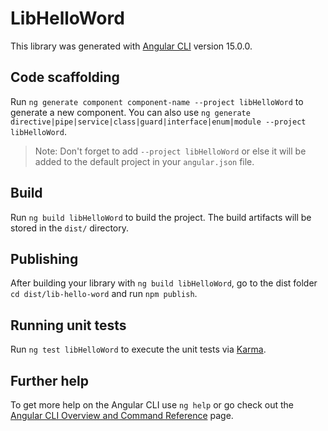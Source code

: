 # LibHelloWord

This library was generated with [Angular CLI](https://github.com/angular/angular-cli) version 15.0.0.

## Code scaffolding

Run `ng generate component component-name --project libHelloWord` to generate a new component. You can also use `ng generate directive|pipe|service|class|guard|interface|enum|module --project libHelloWord`.
> Note: Don't forget to add `--project libHelloWord` or else it will be added to the default project in your `angular.json` file. 

## Build

Run `ng build libHelloWord` to build the project. The build artifacts will be stored in the `dist/` directory.

## Publishing

After building your library with `ng build libHelloWord`, go to the dist folder `cd dist/lib-hello-word` and run `npm publish`.

## Running unit tests

Run `ng test libHelloWord` to execute the unit tests via [Karma](https://karma-runner.github.io).

## Further help

To get more help on the Angular CLI use `ng help` or go check out the [Angular CLI Overview and Command Reference](https://angular.io/cli) page.
